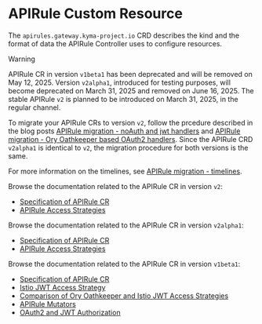 # APIRule Custom Resource <!-- {docsify-ignore-all} -->

The `apirules.gateway.kyma-project.io` CRD describes the kind and the format of data the APIRule Controller uses to configure resources.

> [!WARNING]
> APIRule CR in version `v1beta1` has been deprecated and will be removed on May 12, 2025. Version `v2alpha1`, introduced for testing purposes, will become deprecated on March 31, 2025 and removed on June 16, 2025. The stable APIRule `v2` is planned to be introduced on March 31, 2025, in the regular channel.
> 
> To migrate your APIRule CRs to version `v2`, follow the prcedure described in the blog posts [APIRule migration - noAuth and jwt handlers](https://community.sap.com/t5/technology-blogs-by-sap/sap-btp-kyma-runtime-apirule-migration-noauth-and-jwt-handlers/ba-p/13882833) and [APIRule migration - Ory Oathkeeper based OAuth2 handlers](https://community.sap.com/t5/technology-blogs-by-sap/sap-btp-kyma-runtime-apirule-migration-ory-oathkeeper-based-oauth2-handlers/ba-p/13896184). Since the APIRule CRD `v2alpha1` is identical to `v2`, the migration procedure for both versions is the same. 
> 
> For more information on the timelines, see [APIRule migration - timelines](https://community.sap.com/t5/technology-blogs-by-sap/sap-btp-kyma-runtime-apirule-migration-timelines/ba-p/13995712).

Browse the documentation related to the APIRule CR in version `v2`:
- [Specification of APIRule CR](./04-10-apirule-custom-resource.md)
- [APIRule Access Strategies](./04-15-api-rule-access-strategies.md)

Browse the documentation related to the APIRule CR in version `v2alpha1`:
- [Specification of APIRule CR](./v2alpha1/04-10-apirule-custom-resource.md)
- [APIRule Access Strategies](./v2alpha1/04-15-api-rule-access-strategies.md)

Browse the documentation related to the APIRule CR in version `v1beta1`:
- [Specification of APIRule CR](./v1beta1-deprecated/04-10-apirule-custom-resource.md)
- [Istio JWT Access Strategy](./v1beta1-deprecated/04-20-apirule-istio-jwt-access-strategy.md)
- [Comparison of Ory Oathkeeper and Istio JWT Access Strategies](./v1beta1-deprecated/04-30-apirule-jwt-ory-and-istio-comparison.md)
- [APIRule Mutators](./v1beta1-deprecated/04-40-apirule-mutators.md)
- [OAuth2 and JWT Authorization](./v1beta1-deprecated/04-50-apirule-authorizations.md)

